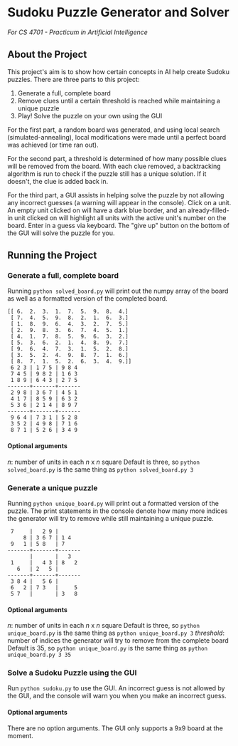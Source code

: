 # Sudoku Puzzle Generator and Solver
_For CS 4701 - Practicum in Artificial Intelligence_

## About the Project
This project's aim is to show how certain concepts in AI help create Sudoku puzzles. There are three parts to this project:

1. Generate a full, complete board
2. Remove clues until a certain threshold is reached while maintaining a unique puzzle
3. Play! Solve the puzzle on your own using the GUI

For the first part, a random board was generated, and using local search (simulated-annealing), local modifications were made until a perfect board was achieved (or time ran out).

For the second part, a threshold is determined of how many possible clues will be removed from the board. With each clue removed, a backtracking algorithm is run to check if the puzzle still has a unique solution. If it doesn't, the clue is added back in.

For the third part, a GUI assists in helping solve the puzzle by not allowing any incorrect guesses (a warning will appear in the console). Click on a unit. An empty unit clicked on will have a dark blue border, and an already-filled-in unit clicked on will highlight all units with the active unit's number on the board. Enter in a guess via keyboard. The "give up" button on the bottom of the GUI will solve the puzzle for you.

## Running the Project

### Generate a full, complete board
Running `python solved_board.py` will print out the numpy array of the board as well as a formatted version of the completed board.

```
[[ 6.  2.  3.  1.  7.  5.  9.  8.  4.]
 [ 7.  4.  5.  9.  8.  2.  1.  6.  3.]
 [ 1.  8.  9.  6.  4.  3.  2.  7.  5.]
 [ 2.  9.  8.  3.  6.  7.  4.  5.  1.]
 [ 4.  1.  7.  8.  5.  9.  6.  3.  2.]
 [ 5.  3.  6.  2.  1.  4.  8.  9.  7.]
 [ 9.  6.  4.  7.  3.  1.  5.  2.  8.]
 [ 3.  5.  2.  4.  9.  8.  7.  1.  6.]
 [ 8.  7.  1.  5.  2.  6.  3.  4.  9.]]
 6 2 3 | 1 7 5 | 9 8 4
 7 4 5 | 9 8 2 | 1 6 3
 1 8 9 | 6 4 3 | 2 7 5
-------+-------+-------
 2 9 8 | 3 6 7 | 4 5 1
 4 1 7 | 8 5 9 | 6 3 2
 5 3 6 | 2 1 4 | 8 9 7
-------+-------+-------
 9 6 4 | 7 3 1 | 5 2 8
 3 5 2 | 4 9 8 | 7 1 6
 8 7 1 | 5 2 6 | 3 4 9
```

#### Optional arguments
_n_: number of units in each _n_ x _n_ square
Default is three, so `python solved_board.py` is the same thing as `python solved_board.py 3`

### Generate a unique puzzle
Running `python unique_board.py` will print out a formatted version of the puzzle. The print statements in the console denote how many more indices the generator will try to remove while still maintaining a unique puzzle.

```
 7     |   2 9 |
     8 | 3 6 7 | 1 4
 9   1 | 5 8   | 7
-------+-------+-------
       |       |   3
 1     |   4 3 | 8   2
   6   | 2   5 |
-------+-------+-------
 3 8 4 |   5 6 |
 6   2 | 7 3   |     5
 5 7   |       | 3   8
```

#### Optional arguments
_n_: number of units in each _n_ x _n_ square
Default is three, so `python unique_board.py` is the same thing as `python unique_board.py 3`
_threshold_: number of indices the generator will try to remove from the complete board
Default is 35, so `python unique_board.py` is the same thing as `python unique_board.py 3 35`

### Solve a Sudoku Puzzle using the GUI
Run `python sudoku.py` to use the GUI.
An incorrect guess is not allowed by the GUI, and the console will warn you when you make an incorrect guess.

#### Optional arguments
There are no option arguments. The GUI only supports a 9x9 board at the moment.
